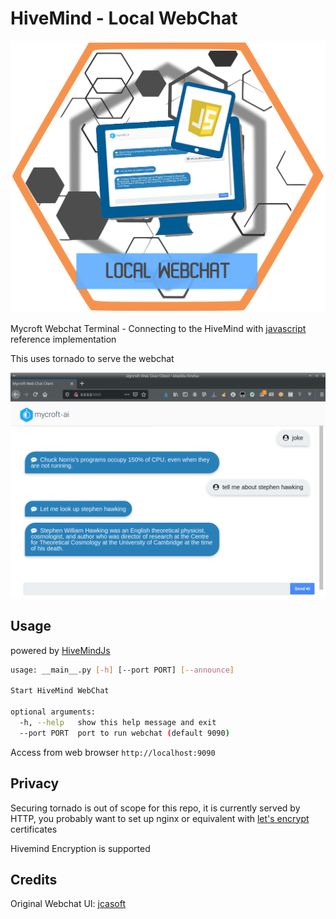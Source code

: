 # HiveMind - Local WebChat

![logo](./javascript.png)

Mycroft Webchat Terminal - Connecting to the HiveMind with [javascript](https://github.com/JarbasHiveMind/HiveMind-js) reference implementation

This uses tornado to serve the webchat

![](./webchat.png)


## Usage

powered by [HiveMindJs](https://github.com/JarbasHiveMind/HiveMind-js)

```bash
usage: __main__.py [-h] [--port PORT] [--announce]

Start HiveMind WebChat

optional arguments:
  -h, --help   show this help message and exit
  --port PORT  port to run webchat (default 9090)
```

Access from web browser `http://localhost:9090`

## Privacy

Securing tornado is out of scope for this repo, it is currently served by HTTP, you probably want to set up nginx or equivalent with [let's encrypt](https://letsencrypt.org/) certificates

Hivemind Encryption is supported

## Credits

Original Webchat UI: [jcasoft](https://github.com/jcasoft/external-services)


